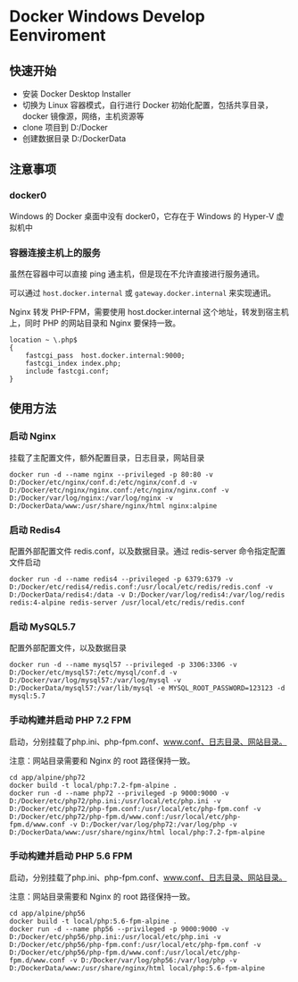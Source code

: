 # Docker Windows Develop Eenviroment

## 快速开始

* 安装 Docker Desktop Installer
* 切换为 Linux 容器模式，自行进行 Docker 初始化配置，包括共享目录， docker 镜像源，网络，主机资源等
* clone 项目到 D:/Docker
* 创建数据目录 D:/DockerData

## 注意事项

### docker0

Windows 的 Docker 桌面中没有 docker0，它存在于 Windows 的 Hyper-V 虚拟机中

### 容器连接主机上的服务

虽然在容器中可以直接 ping 通主机，但是现在不允许直接进行服务通讯。

可以通过 `host.docker.internal` 或 `gateway.docker.internal` 来实现通讯。

Nginx 转发 PHP-FPM，需要使用 host.docker.internal 这个地址，转发到宿主机上，同时 PHP 的网站目录和 Nginx 要保持一致。

```
location ~ \.php$
{
    fastcgi_pass  host.docker.internal:9000;
    fastcgi_index index.php;
    include fastcgi.conf;
}
```

## 使用方法

### 启动 Nginx

挂载了主配置文件，额外配置目录，日志目录，网站目录

```
docker run -d --name nginx --privileged -p 80:80 -v D:/Docker/etc/nginx/conf.d:/etc/nginx/conf.d -v D:/Docker/etc/nginx/nginx.conf:/etc/nginx/nginx.conf -v D:/Docker/var/log/nginx:/var/log/nginx -v D:/DockerData/www:/usr/share/nginx/html nginx:alpine
```

### 启动 Redis4

配置外部配置文件 redis.conf，以及数据目录。通过 redis-server 命令指定配置文件启动

```
docker run -d --name redis4 --privileged -p 6379:6379 -v D:/Docker/etc/redis4/redis.conf:/usr/local/etc/redis/redis.conf -v D:/DockerData/redis4:/data -v D:/Docker/var/log/redis4:/var/log/redis redis:4-alpine redis-server /usr/local/etc/redis/redis.conf
```

### 启动 MySQL5.7

配置外部配置文件，以及数据目录

```
docker run -d --name mysql57 --privileged -p 3306:3306 -v D:/Docker/etc/mysql57:/etc/mysql/conf.d -v D:/Docker/var/log/mysql57:/var/log/mysql -v D:/DockerData/mysql57:/var/lib/mysql -e MYSQL_ROOT_PASSWORD=123123 -d mysql:5.7
```

### 手动构建并启动 PHP 7.2 FPM

启动，分别挂载了php.ini、php-fpm.conf、www.conf、日志目录、网站目录。

注意：网站目录需要和 Nginx 的 root 路径保持一致。

```
cd app/alpine/php72
docker build -t local/php:7.2-fpm-alpine .
docker run -d --name php72 --privileged -p 9000:9000 -v D:/Docker/etc/php72/php.ini:/usr/local/etc/php.ini -v D:/Docker/etc/php72/php-fpm.conf:/usr/local/etc/php-fpm.conf -v D:/Docker/etc/php72/php-fpm.d/www.conf:/usr/local/etc/php-fpm.d/www.conf -v D:/Docker/var/log/php72:/var/log/php -v D:/DockerData/www:/usr/share/nginx/html local/php:7.2-fpm-alpine
```

### 手动构建并启动 PHP 5.6 FPM

启动，分别挂载了php.ini、php-fpm.conf、www.conf、日志目录、网站目录。

注意：网站目录需要和 Nginx 的 root 路径保持一致。

```
cd app/alpine/php56
docker build -t local/php:5.6-fpm-alpine .
docker run -d --name php56 --privileged -p 9000:9000 -v D:/Docker/etc/php56/php.ini:/usr/local/etc/php.ini -v D:/Docker/etc/php56/php-fpm.conf:/usr/local/etc/php-fpm.conf -v D:/Docker/etc/php56/php-fpm.d/www.conf:/usr/local/etc/php-fpm.d/www.conf -v D:/Docker/var/log/php56:/var/log/php -v D:/DockerData/www:/usr/share/nginx/html local/php:5.6-fpm-alpine
```
